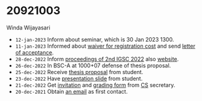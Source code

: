 # 20921003
Winda Wijayasari


+ `12-jan-2023` Inform about seminar, which is 30 Jan 2023 1300.
+ `11-jan-2023` Informed about [waiver for registration cost](https://forms.gle/9JVHKHa3jRzYgvpM8) and send [letter of acceptance](https://osf.io/t6r52).
+ `28-dec-2022` Inform [proceedings of 2nd IGSC 2022](https://osf.io/j9zgy) also [website](https://gcs.itb.ac.id/prosiding-book-igsc/).
+ `26-dec-2022` In BSC-A at 1000+07 defense of thesis proposal.
+ `25-dec-2022` Receive [thesis proposal](https://osf.io/3n5v2) from student.
+ `23-dec-2022` Have [presentation slide](https://osf.io/2gq8f) from student.
+ `21-dec-2022` Get [invitation](https://osf.io/mue9s) and [grading form](https://osf.io/5f2m8) from [CS](https://csx.itb.ac.id/) secretary.
+ `20-dec-2021` Obtain [an email](https://osf.io/zxeu5) as first contact.
